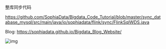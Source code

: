 整库同步代码

https://github.com/SophiaData/Bigdata_Code_Tutorial/blob/master/sync_database_mysql/src/main/java/io/sophiadata/flink/sync/FlinkSqlWDS.java

Blog: https://sophiadata.github.io/Bigdata_Blog_Website/

![img](https://user-images.githubusercontent.com/34996528/202855293-c3a35d5b-242b-4e26-848f-a88741cd3afc.png)
